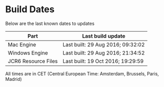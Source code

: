 # Build Dates

Below are the last known dates to updates

Part | Last build update
-----|-----
Mac Engine | Last built: 29 Aug 2016; 09:32:02
Windows Engine | Last built: 29 Aug 2016; 21:34:52
JCR6 Resource Files | Last built: 19 Oct 2016; 19:29:59
All times are in CET (Central European Time: Amsterdam, Brussels, Paris, Madrid)



